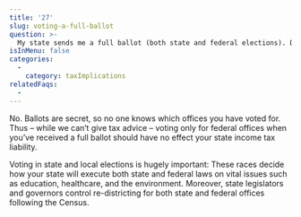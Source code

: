 ```yaml
---
title: '27'
slug: voting-a-full-ballot
question: >-
  My state sends me a full ballot (both state and federal elections). Do I protect myself from state income tax liability if I only vote for Federal offices?
isInMenu: false
categories:
  - 
    category: taxImplications
relatedFaqs:
  -
---
```

No. Ballots are secret, so no one knows which offices you have voted for. Thus – while we can’t give tax advice – voting only for federal offices when you’ve received a full ballot should have no effect your state income tax liability.

Voting in state and local elections is hugely important: These races decide how your state will execute both state and federal laws on vital issues such as education, healthcare, and the environment. Moreover, state legislators and governors control re-districting for both state and federal offices following the Census.